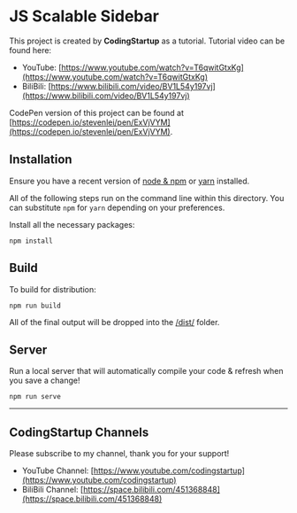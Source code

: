 # JS Scalable Sidebar

This project is created by **CodingStartup** as a tutorial. Tutorial video can be found here:
- YouTube: [https://www.youtube.com/watch?v=T6qwitGtxKg](https://www.youtube.com/watch?v=T6qwitGtxKg)
- BiliBili: [https://www.bilibili.com/video/BV1L54y197vj](https://www.bilibili.com/video/BV1L54y197vj)

CodePen version of this project can be found at [https://codepen.io/stevenlei/pen/ExVjVYM](https://codepen.io/stevenlei/pen/ExVjVYM).

## Installation

Ensure you have a recent version of [node & npm](https://nodejs.org/en/download/) or [yarn](https://yarnpkg.com/en/docs/install) installed.

All of the following steps run on the command line within this directory. You can substitute `npm` for `yarn` depending on your preferences.

Install all the necessary packages:

```
npm install
```

## Build

To build for distribution:

```
npm run build
```

All of the final output will be dropped into the [/dist/](./dist) folder.

## Server

Run a local server that will automatically compile your code & refresh when you save a change!

```
npm run serve
```

---

## CodingStartup Channels

Please subscribe to my channel, thank you for your support!

- YouTube Channel: [https://www.youtube.com/codingstartup](https://www.youtube.com/codingstartup)
- BiliBili Channel: [https://space.bilibili.com/451368848](https://space.bilibili.com/451368848)